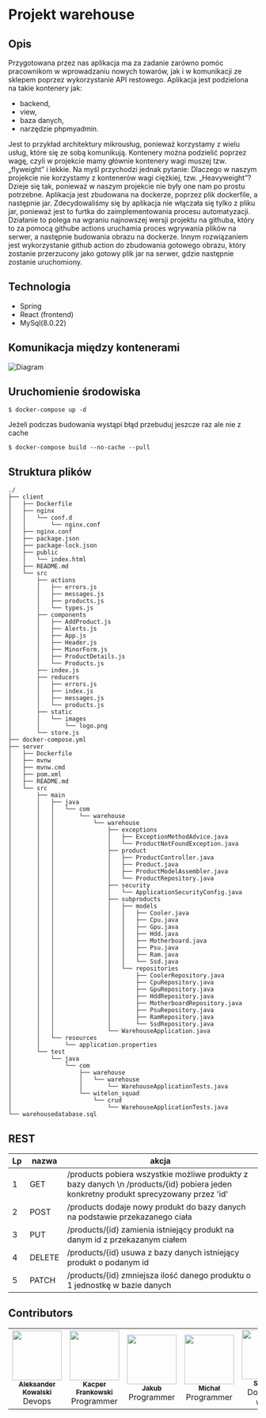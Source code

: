 # Projekt warehouse
## Opis
Przygotowana przez nas aplikacja ma za zadanie zarówno pomóc pracownikom w wprowadzaniu nowych towarów, jak i w komunikacji ze sklepem poprzez wykorzystanie API restowego. 
Aplikacja jest podzielona na takie kontenery jak:
- backend,
- view,
- baza danych,
- narzędzie phpmyadmin. 

Jest to przykład architektury mikrousług, ponieważ korzystamy z wielu usług, które 
się ze sobą komunikują. Kontenery można podzielić poprzez wagę, czyli w projekcie mamy głównie kontenery wagi muszej tzw. „flyweight” i lekkie. Na myśl przychodzi jednak pytanie: 
Dlaczego w naszym projekcie nie korzystamy z kontenerów wagi ciężkiej, tzw. „Heavyweight”?
Dzieje się tak, ponieważ w naszym projekcie nie były one nam po prostu potrzebne. 
Aplikacja jest zbudowana na dockerze, poprzez plik dockerfile, a następnie jar. Zdecydowaliśmy się by aplikacja nie włączała się tylko z pliku jar, ponieważ jest to furtka do zaimplementowania procesu automatyzacji. Działanie to polega na wgraniu najnowszej wersji projektu na githuba, który to za pomocą githube actions uruchamia proces wgrywania plików na serwer, a następnie budowania obrazu na dockerze. Innym rozwiązaniem jest wykorzystanie github action do zbudowania gotowego obrazu, który zostanie przerzucony jako gotowy plik jar na serwer, gdzie następnie zostanie uruchomiony.

## Technologia

 - Spring 
 -  React (frontend)
 -  MySql(8.0.22)

## Komunikacja między kontenerami
![Diagram](https://raw.githubusercontent.com/witelon-squad/warehouse/af14330df9df116320fa62621bb9e7915771528a/diagram.svg)
## Uruchomienie środowiska

```
$ docker-compose up -d
```
Jeżeli podczas budowania wystąpi błąd przebuduj jeszcze raz ale nie z cache

```
$ docker-compose build --no-cache --pull
```
## Struktura plików
```
./
├── client
│   ├── Dockerfile
│   ├── nginx
│   │   └── conf.d
│   │       └── nginx.conf
│   ├── nginx.conf
│   ├── package.json
│   ├── package-lock.json
│   ├── public
│   │   └── index.html
│   ├── README.md
│   └── src
│       ├── actions
│       │   ├── errors.js
│       │   ├── messages.js
│       │   ├── products.js
│       │   └── types.js
│       ├── components
│       │   ├── AddProduct.js
│       │   ├── Alerts.js
│       │   ├── App.js
│       │   ├── Header.js
│       │   ├── MinorForm.js
│       │   ├── ProductDetails.js
│       │   └── Products.js
│       ├── index.js
│       ├── reducers
│       │   ├── errors.js
│       │   ├── index.js
│       │   ├── messages.js
│       │   └── products.js
│       ├── static
│       │   └── images
│       │       └── logo.png
│       └── store.js
├── docker-compose.yml
├── server
│   ├── Dockerfile
│   ├── mvnw
│   ├── mvnw.cmd
│   ├── pom.xml
│   ├── README.md
│   └── src
│       ├── main
│       │   ├── java
│       │   │   └── com
│       │   │       └── warehouse
│       │   │           └── warehouse
│       │   │               ├── exceptions
│       │   │               │   ├── ExceptionMethodAdvice.java
│       │   │               │   └── ProductNotFoundException.java
│       │   │               ├── product
│       │   │               │   ├── ProductController.java
│       │   │               │   ├── Product.java
│       │   │               │   ├── ProductModelAssembler.java
│       │   │               │   └── ProductRepository.java
│       │   │               ├── security
│       │   │               │   └── ApplicationSecurityConfig.java
│       │   │               ├── subproducts
│       │   │               │   ├── models
│       │   │               │   │   ├── Cooler.java
│       │   │               │   │   ├── Cpu.java
│       │   │               │   │   ├── Gpu.java
│       │   │               │   │   ├── Hdd.java
│       │   │               │   │   ├── Motherboard.java
│       │   │               │   │   ├── Psu.java
│       │   │               │   │   ├── Ram.java
│       │   │               │   │   └── Ssd.java
│       │   │               │   └── repositories
│       │   │               │       ├── CoolerRepository.java
│       │   │               │       ├── CpuRepository.java
│       │   │               │       ├── GpuRepository.java
│       │   │               │       ├── HddRepository.java
│       │   │               │       ├── MotherboardRepository.java
│       │   │               │       ├── PsuRepository.java
│       │   │               │       ├── RamRepository.java
│       │   │               │       └── SsdRepository.java
│       │   │               └── WarehouseApplication.java
│       │   └── resources
│       │       └── application.properties
│       └── test
│           └── java
│               └── com
│                   ├── warehouse
│                   │   └── warehouse
│                   │       └── WarehouseApplicationTests.java
│                   └── witelon_squad
│                       └── crud
│                           └── WarehouseApplicationTests.java
└── warehousedatabase.sql
```
## REST

| Lp  | nazwa  | akcja                                                                                                                                |
| --- | ------ | ------------------------------------------------------------------------------------------------------------------------------------ |
| 1   | GET    | /products pobiera wszystkie możliwe produkty z bazy danych \n /products/{id} pobiera jeden konkretny produkt sprecyzowany przez 'id' |
| 2   | POST   | /products dodaje nowy produkt do bazy danych na podstawie przekazanego ciała                                                         |
| 3   | PUT    | /products/{id} zamienia istniejący produkt na danym id z przekazanym ciałem                                                          |
| 4   | DELETE | /products/{id} usuwa z bazy danych istniejący produkt o podanym id                                                                   |
| 5   | PATCH  | /products/{id} zmniejsza ilość danego produktu o 1 jednostkę w bazie danych  

##  Contributors

 <table>
  <tr>
    <td align="center"><a href="https://github.com/MrHDOLEK"><img src="https://avatars3.githubusercontent.com/u/27227621?s=460&u=069465d3f3be2023b139af01b624136ee7c34f25&v=4" width="100px;" alt=""/><br /><sub><b>Aleksander Kowalski</b></sub></a><br />Devops
    <a href="#question-kentcdodds" title="Answering Questions"></td>
    <td align="center"><a href="https://github.com/shiragaira"><img src="https://avatars0.githubusercontent.com/u/66391990?s=460&v=4" width="100px;" alt=""/><br /><sub><b>Kacper Frankowski </b></sub></a><br />Programmer
     </td>
    <td align="center"><a href="https://github.com/Aceaelus"><img src="https://avatars3.githubusercontent.com/u/72414936?s=460&u=46621f1c6fae8a996942b1f1f00dc5110e8ca1a2&v=4" width="100px;" alt=""/><br /><sub><b>Jakub </b></sub></a><br />Programmer</td>
     <td align="center"><a href="https://github.com/Aceaelus"><img src="https://avatars2.githubusercontent.com/u/72552648?s=400&v=4" width="100px;" alt=""/><br /><sub><b>Michał</b></sub></a><br />Programmer</td>
    <td align="center"><a href="https://github.com/Elterr"><img src="https://avatars3.githubusercontent.com/u/72750026?s=460&u=96ccc7e85acd26d76240a508e95f3249c27314f0&v=4" width="100px;" alt=""/><br /><sub><b>Szymon</b></sub></a><br />Document writer</td>
    <td align="center"><a href="https://github.com/Shayarin"><img src="https://avatars3.githubusercontent.com/u/73511650?s=400&v=4" width="100px;" alt=""/><br /><sub><b>Aleksandra</b></sub></a><br /> Graphic Artist</td>
  </tr>
</table>
